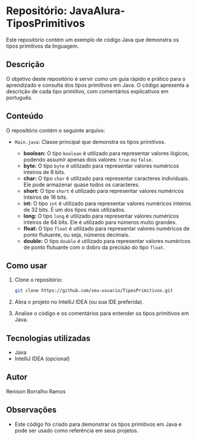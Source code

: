 # Repositório: JavaAlura-TiposPrimitivos

Este repositório contém um exemplo de código Java que demonstra os tipos primitivos da linguagem.

## Descrição

O objetivo deste repositório é servir como um guia rápido e prático para o aprendizado e consulta dos tipos primitivos em Java. O código apresenta a descrição de cada tipo primitivo, com comentários explicativos em português.

## Conteúdo

O repositório contém o seguinte arquivo:

*   `Main.java`: Classe principal que demonstra os tipos primitivos.

    *   **boolean:** O tipo `boolean` é utilizado para representar valores lógicos, podendo assumir apenas dois valores: `true` ou `false`.
    *   **byte:** O tipo `byte` é utilizado para representar valores numéricos inteiros de 8 bits.
    *   **char:** O tipo `char` é utilizado para representar caracteres individuais. Ele pode armazenar quase todos os caracteres.
    *   **short:** O tipo `short` é utilizado para representar valores numéricos inteiros de 16 bits.
    *   **int:** O tipo `int` é utilizado para representar valores numéricos inteiros de 32 bits. É um dos tipos mais utilizados.
    *   **long:** O tipo `long` é utilizado para representar valores numéricos inteiros de 64 bits. Ele é utilizado para números muito grandes.
    *   **float:** O tipo `float` é utilizado para representar valores numéricos de ponto flutuante, ou seja, números decimais.
    *   **double:** O tipo `double` é utilizado para representar valores numéricos de ponto flutuante com o dobro da precisão do tipo `float`.

## Como usar

1.  Clone o repositório:

    ```bash
    git clone https://github.com/seu-usuario/TiposPrimitivos.git
    ```

2.  Abra o projeto no IntelliJ IDEA (ou sua IDE preferida).

3.  Analise o código e os comentários para entender os tipos primitivos em Java.


## Tecnologias utilizadas

*   Java
*   IntelliJ IDEA (opcional)

## Autor

Renison Borralho Ramos

## Observações

*   Este código foi criado para demonstrar os tipos primitivos em Java e pode ser usado como referência em seus projetos.
